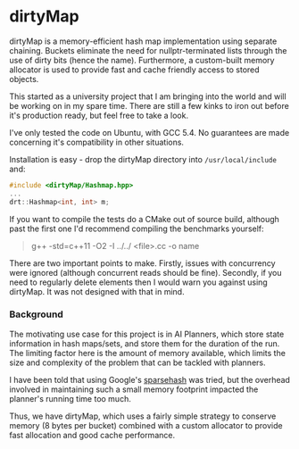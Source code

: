 # dirtyMap

dirtyMap is a memory-efficient hash map implementation
using separate chaining. Buckets eliminate the need for nullptr-terminated
lists through the use of dirty bits (hence the name).
Furthermore, a custom-built memory allocator is used to provide fast and
cache friendly access to stored objects.

This started as a university project that I am bringing
into the world and will be working on in my spare time.
There are still a few kinks to iron out before it's production ready,
but feel free to take a look.

I've only tested the code on Ubuntu, with GCC 5.4.
No guarantees are made concerning it's compatibility in other
situations.

Installation is easy - drop the dirtyMap directory into
`/usr/local/include` and:

```c++
#include <dirtyMap/Hashmap.hpp>
...
drt::Hashmap<int, int> m;
```

If you want to compile the tests do a CMake out of source build,
although past the first one I'd recommend compiling the benchmarks
yourself:

> g++ -std=c++11 -O2 -I ../../ \<file\>.cc -o name

There are two important points to make. Firstly, issues with
concurrency were ignored (although concurrent reads should be
fine). Secondly, if you need to regularly delete elements then I
would warn you against using dirtyMap. It was not designed with
that in mind.

### Background

The motivating use case for this project is in AI Planners, which
store state information in hash maps/sets, and store them for the
duration of the run. The limiting factor here
is the amount of memory available, which limits the size and
complexity of the problem that can be tackled with planners.

I have been told that using Google's [sparsehash](https://github.com/sparsehash/sparsehash)
was tried, but the overhead involved in maintaining such a
small memory footprint impacted the planner's running time too much.

Thus, we have dirtyMap, which uses a fairly simple strategy
to conserve memory (8 bytes per bucket) combined with a custom
allocator to provide fast allocation and good cache performance.

